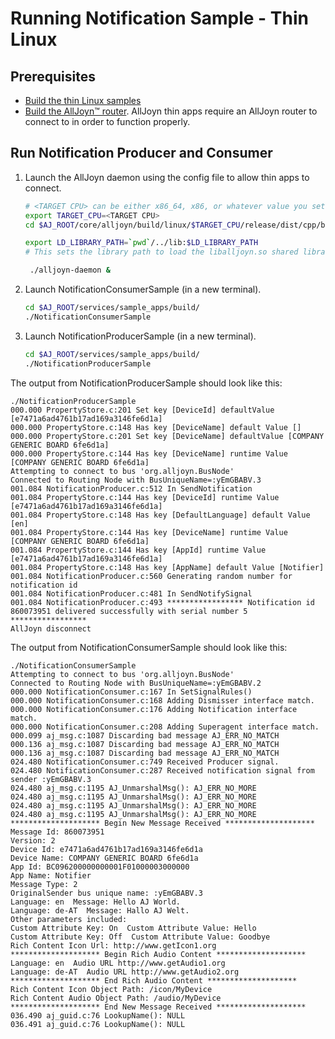 # Running Notification Sample - Thin Linux

## Prerequisites
* [Build the thin Linux samples][build-thin-linux]
* [Build the AllJoyn&trade; router][build-linux]. AllJoyn thin 
  apps require an AllJoyn router to connect to in order to function properly.

## Run Notification Producer and Consumer

1. Launch the AllJoyn daemon using the config file to allow thin apps to connect.

   ```sh
   # <TARGET CPU> can be either x86_64, x86, or whatever value you set for CPU= when running SCons.
   export TARGET_CPU=<TARGET CPU>
   cd $AJ_ROOT/core/alljoyn/build/linux/$TARGET_CPU/release/dist/cpp/bin

   export LD_LIBRARY_PATH=`pwd`/../lib:$LD_LIBRARY_PATH
   # This sets the library path to load the liballjoyn.so shared library.

    ./alljoyn-daemon &
    ```

3. Launch NotificationConsumerSample (in a new terminal).

   ```sh
   cd $AJ_ROOT/services/sample_apps/build/
   ./NotificationConsumerSample
   ```

4. Launch NotificationProducerSample (in a new terminal).

   ```sh
   cd $AJ_ROOT/services/sample_apps/build/
   ./NotificationProducerSample
   ``` 

The output from NotificationProducerSample should look like this:

```
./NotificationProducerSample 
000.000 PropertyStore.c:201 Set key [DeviceId] defaultValue [e7471a6ad4761b17ad169a3146fe6d1a]
000.000 PropertyStore.c:148 Has key [DeviceName] default Value []
000.000 PropertyStore.c:201 Set key [DeviceName] defaultValue [COMPANY GENERIC BOARD 6fe6d1a]
000.000 PropertyStore.c:144 Has key [DeviceName] runtime Value [COMPANY GENERIC BOARD 6fe6d1a]
Attempting to connect to bus 'org.alljoyn.BusNode'
Connected to Routing Node with BusUniqueName=:yEmGBABV.3
001.084 NotificationProducer.c:512 In SendNotification
001.084 PropertyStore.c:144 Has key [DeviceId] runtime Value [e7471a6ad4761b17ad169a3146fe6d1a]
001.084 PropertyStore.c:148 Has key [DefaultLanguage] default Value [en]
001.084 PropertyStore.c:144 Has key [DeviceName] runtime Value [COMPANY GENERIC BOARD 6fe6d1a]
001.084 PropertyStore.c:144 Has key [AppId] runtime Value [e7471a6ad4761b17ad169a3146fe6d1a]
001.084 PropertyStore.c:148 Has key [AppName] default Value [Notifier]
001.084 NotificationProducer.c:560 Generating random number for notification id
001.084 NotificationProducer.c:481 In SendNotifySignal
001.084 NotificationProducer.c:493 ***************** Notification id 860073951 delivered successfully with serial number 5 *****************
AllJoyn disconnect
```

The output from NotificationConsumerSample should look like this:

```
./NotificationConsumerSample 
Attempting to connect to bus 'org.alljoyn.BusNode'
Connected to Routing Node with BusUniqueName=:yEmGBABV.2
000.000 NotificationConsumer.c:167 In SetSignalRules()
000.000 NotificationConsumer.c:168 Adding Dismisser interface match.
000.000 NotificationConsumer.c:176 Adding Notification interface match.
000.000 NotificationConsumer.c:208 Adding Superagent interface match.
000.099 aj_msg.c:1087 Discarding bad message AJ_ERR_NO_MATCH
000.136 aj_msg.c:1087 Discarding bad message AJ_ERR_NO_MATCH
000.136 aj_msg.c:1087 Discarding bad message AJ_ERR_NO_MATCH
024.480 NotificationConsumer.c:749 Received Producer signal.
024.480 NotificationConsumer.c:287 Received notification signal from sender :yEmGBABV.3
024.480 aj_msg.c:1195 AJ_UnmarshalMsg(): AJ_ERR_NO_MORE
024.480 aj_msg.c:1195 AJ_UnmarshalMsg(): AJ_ERR_NO_MORE
024.480 aj_msg.c:1195 AJ_UnmarshalMsg(): AJ_ERR_NO_MORE
024.480 aj_msg.c:1195 AJ_UnmarshalMsg(): AJ_ERR_NO_MORE
******************** Begin New Message Received ********************
Message Id: 860073951
Version: 2
Device Id: e7471a6ad4761b17ad169a3146fe6d1a
Device Name: COMPANY GENERIC BOARD 6fe6d1a
App Id: BC096200000000001F01000003000000
App Name: Notifier
Message Type: 2
OriginalSender bus unique name: :yEmGBABV.3
Language: en  Message: Hello AJ World.
Language: de-AT  Message: Hallo AJ Welt.
Other parameters included:
Custom Attribute Key: On  Custom Attribute Value: Hello
Custom Attribute Key: Off  Custom Attribute Value: Goodbye
Rich Content Icon Url: http://www.getIcon1.org
******************** Begin Rich Audio Content ********************
Language: en  Audio URL http://www.getAudio1.org
Language: de-AT  Audio URL http://www.getAudio2.org
******************** End Rich Audio Content ********************
Rich Content Icon Object Path: /icon/MyDevice
Rich Content Audio Object Path: /audio/MyDevice
******************** End New Message Received ********************
036.490 aj_guid.c:76 LookupName(): NULL
036.491 aj_guid.c:76 LookupName(): NULL
```

[build-thin-linux]: /develop/building/thin_linux
[build-linux]: /develop/building/linux
